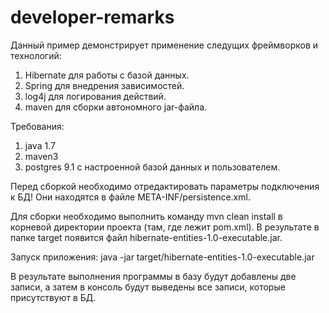 developer-remarks
=================
Данный пример демонстрирует применение следущих фреймворков и технологий:
1. Hibernate для работы с базой данных.
2. Spring для внедрения зависимостей.
3. log4j для логирования действий.
4. maven для сборки автономного jar-файла.

Требования:
1. java 1.7
2. maven3
3. postgres 9.1 с настроенной базой данных и пользователем.

Перед сборкой необходимо отредактировать параметры подключения к БД!
Они находятся в файле META-INF/persistence.xml.

Для сборки необходимо выполнить команду mvn clean install в корневой директории проекта (там, где лежит pom.xml).
В результате в папке target появится файл hibernate-entities-1.0-executable.jar.

Запуск приложения:
java -jar target/hibernate-entities-1.0-executable.jar

В результате выполнения программы в базу будут добавлены две записи, а затем в консоль будут выведены все записи, которые присутствуют в БД.
